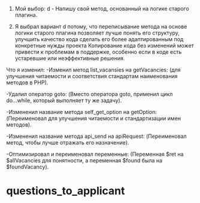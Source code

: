 1. Мой выбор: d - Напишу свой метод, основанный на логике старого плагина.

2. Я выбрал вариант d потому, что переписывание метода на основе
   логики старого плагина позволяет лучше понять его структуру, улучшить качество кода
   сделать его более адаптированным под конкретные нужды проекта
   Копирование кода без изменений может привести к проблемам в поддержке,
   особенно если в коде есть устаревшие или неэффективные решения. 

Что я изменил:
-Изменил метод list_vacansies на getVacancies:
(для улучшения читаемости и соответствия стандартам наименования методов в PHP).

-Удалил оператор goto:
(Вместо оператора goto, применил цикл do...while, который выполняет ту же задачу).

-Измененил название метода self_get_option на getOption:
(Переименовал для улучшения читаемости и стандартизации имен методов).

-Измененил название метода api_send на apiRequest:
(Переименовал метод, чтобы лучше отражать его назначение).

-Оптимизировал и переименовал переменные:
(Переменная $ret на $allVacancies для понятности, а переменная $found была на $foundVacancy).
# questions_to_applicant
